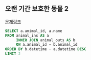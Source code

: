 ## 오랜 기간 보호한 동물 2
[문제링크](https://school.programmers.co.kr/learn/courses/30/lessons/59411)
```sql
SELECT a.animal_id, a.name
FROM animal_ins AS a
     INNER JOIN animal_outs AS b
     ON a.animal_id = b.animal_id
ORDER BY b.datetime - a.datetime DESC
LIMIT 2
```
